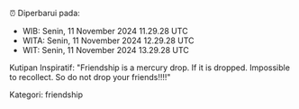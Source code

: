 ⏰ Diperbarui pada:
- WIB: Senin, 11 November 2024 11.29.28 UTC
- WITA: Senin, 11 November 2024 12.29.28 UTC
- WIT: Senin, 11 November 2024 13.29.28 UTC

Kutipan Inspiratif:
"Friendship is a mercury drop. If it is dropped. Impossible to recollect. So do not drop your friends!!!!"


Kategori: friendship

